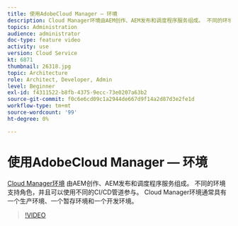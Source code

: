 ```yaml
---
title: 使用AdobeCloud Manager — 环境
description: Cloud Manager环境由AEM创作、AEM发布和调度程序服务组成。 不同的环境支持角色，并且可以使用不同的CI/CD管道参与。 Cloud Manager环境通常具有一个生产环境、一个暂存环境和一个开发环境。
topics: Administration
audience: administrator
doc-type: feature video
activity: use
version: Cloud Service
kt: 6871
thumbnail: 26318.jpg
topic: Architecture
role: Architect, Developer, Admin
level: Beginner
exl-id: f4311522-b8fb-4375-9ecc-73e0207a63b2
source-git-commit: f0c6e6cd09c1a2944de667d9f14a2d87d3e2fe1d
workflow-type: tm+mt
source-wordcount: '99'
ht-degree: 0%

---
```


# 使用AdobeCloud Manager — 环境

[Cloud Manager环境](https://experienceleague.adobe.com/docs/experience-manager-cloud-manager/using/how-to-use/manage-your-environment.html) 由AEM创作、AEM发布和调度程序服务组成。 不同的环境支持角色，并且可以使用不同的CI/CD管道参与。 Cloud Manager环境通常具有一个生产环境、一个暂存环境和一个开发环境。

>[!VIDEO](https://video.tv.adobe.com/v/26318/?quality=12&learn=on&hidetitle=true)
